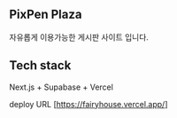 
## PixPen Plaza
자유롭게 이용가능한 게시판 사이트 입니다.

## Tech stack
Next.js + Supabase + Vercel

deploy URL [https://fairyhouse.vercel.app/]
